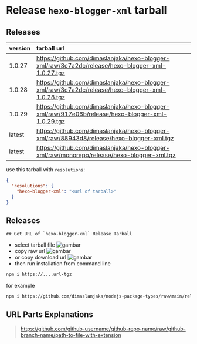 # Release `hexo-blogger-xml` tarball
## Releases
| version | tarball url |
| :--- | :--- |
| 1.0.27 | https://github.com/dimaslanjaka/hexo-blogger-xml/raw/3c7a2dc/release/hexo-blogger-xml-1.0.27.tgz |
| 1.0.28 | https://github.com/dimaslanjaka/hexo-blogger-xml/raw/3c7a2dc/release/hexo-blogger-xml-1.0.28.tgz |
| 1.0.29 | https://github.com/dimaslanjaka/hexo-blogger-xml/raw/917e06b/release/hexo-blogger-xml-1.0.29.tgz |
| latest | https://github.com/dimaslanjaka/hexo-blogger-xml/raw/88943d8/release/hexo-blogger-xml.tgz |
| latest | https://github.com/dimaslanjaka/hexo-blogger-xml/raw/monorepo/release/hexo-blogger-xml.tgz |

use this tarball with `resolutions`:
```json
{
  "resolutions": {
    "hexo-blogger-xml": "<url of tarball>"
  }
}
```

## Releases

    ## Get URL of `hexo-blogger-xml` Release Tarball
- select tarball file
![gambar](https://user-images.githubusercontent.com/12471057/203216375-8af4b5d9-00c2-40fb-8d3d-d220beaabd46.png)
- copy raw url
![gambar](https://user-images.githubusercontent.com/12471057/203216508-7590cbb9-a1ce-47d6-96ca-8d82149f0762.png)
- or copy download url
![gambar](https://user-images.githubusercontent.com/12471057/203216541-3807d2c3-5213-49f3-b93d-c626dbae3b2e.png)
- then run installation from command line
```bash
npm i https://....url-tgz
```
for example
```bash
npm i https://github.com/dimaslanjaka/nodejs-package-types/raw/main/release/nodejs-package-types.tgz
```

## URL Parts Explanations
> https://github.com/github-username/github-repo-name/raw/github-branch-name/path-to-file-with-extension